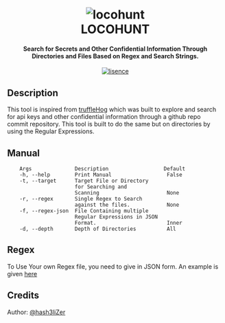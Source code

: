 <h1 align="center"> 
    <img src="https://user-images.githubusercontent.com/29171692/74031823-57041080-49d4-11ea-9900-37e1bfd21ee8.png" alt="locohunt" /> <br>    
    LOCOHUNT
</h1>
<h4 align="center">Search for Secrets and Other Confidential Information Through Directories and Files Based on Regex and Search Strings. </h4>
<p align="center">
    <a href="https://www.gnu.org/licenses/gpl-3.0" target="_blank"><img src="https://img.shields.io/badge/License-GPLv3-blue.svg" alt="lisence" /></a>
</p>

## Description
This tool is inspired from <a href="https://github.com/dxa4481/truffleHog">truffleHog</a> which was built to explore and search for api keys and other confidential information through a github repo commit repository. This tool is built to do the same but on directories by using the Regular Expressions. 

## Manual
```
    Args              Description                  Default
    -h, --help        Print Manual                  False
    -t, --target      Target File or Directory
                      for Searching and 
                      Scanning                      None
    -r, --regex       Single Regex to Search
                      against the files.            None
    -f, --regex-json  File Containing multiple
                      Regular Expressions in JSON
                      Format.                       Inner
    -d, --depth       Depth of Directories          All
```

## Regex
To Use Your own Regex file, you need to give in JSON form. An example is given <a href="https://github.com/dxa4481/truffleHogRegexes/blob/master/truffleHogRegexes/regexes.json">here</a>

## Credits
Author: <a href="https://twitter.com/hash3liZer">@hash3liZer</a>

